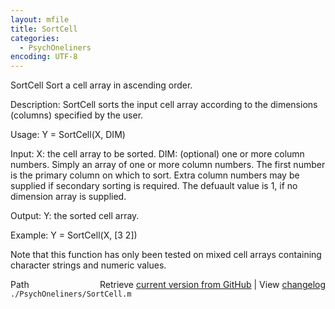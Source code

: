 ```yaml
---
layout: mfile
title: SortCell
categories:
  - PsychOneliners
encoding: UTF-8
---
```


 SortCell    Sort a cell array in ascending order.

 Description: SortCell sorts the input cell array according to the
   dimensions (columns) specified by the user.

 Usage: Y = SortCell(X, DIM)

 Input:
       X: the cell array to be sorted.
  DIM: (optional) one or more column numbers. Simply an array of one or
       more column numbers.  The first number is the primary column on
       which to sort. Extra column numbers may be supplied if secondary
       sorting is required. The defuault value is 1, if no dimension
       array is supplied.

 Output:
     Y: the sorted cell array.

 Example:    Y = SortCell(X, [3 2])

 Note that this function has only been tested on mixed cell arrays
 containing character strings and numeric values.


<div class="code_header" style="text-align:right;">
  <span style="float:left;">Path&nbsp;&nbsp;</span> <span class="counter">Retrieve <a href=
  "https://raw.github.com/Psychtoolbox-3/Psychtoolbox-3/beta/./PsychOneliners/SortCell.m">current version from GitHub</a> | View <a href=
  "https://github.com/Psychtoolbox-3/Psychtoolbox-3/commits/beta/./PsychOneliners/SortCell.m">changelog</a></span>
</div>
<div class="code">
  <code>./PsychOneliners/SortCell.m</code>
</div>
